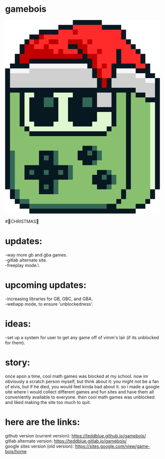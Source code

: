 # gamebois
![Site Logo](/imageAssets/gameboislogo512.gif)

#🎅CHRISTMAS🎅

# updates:
-way more gb and gba games.\
-gitlab alternate site.\
-freeplay mode.\

# upcoming updates:
-increasing libraries for GB, GBC, and GBA.\
-webapp mode, to ensure 'unblockedness'.

# ideas:
-set up a system for user to get any game off of vimm's lair (if its unblocked for them).

# story:
once apon a time, cool math games was blocked at my school. now im obviously a scratch person myself, but think about it: you might not be a fan of elvis, but if he died, you would feel kinda bad about it. so i made a google site where i would collect different games and fun sites and have them all conveniently available to everyone. then cool math games was unblocked and liked making the site too much to quit.

# here are the links:
github version (current version): https://teddblue.github.io/gamebois/ \
gitlab alternate version: https://teddblue.gitlab.io/gamebois/ \
google sites version (old version): https://sites.google.com/view/game-bois/home
